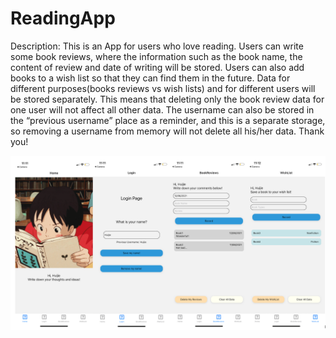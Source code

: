 # ReadingApp

Description:
This is an App for users who love reading. 
Users can write some book reviews, where the information such as the book name, the content of review and date of writing will be stored. Users can also add books to a wish list so that they can find them in the future. Data for different purposes(books reviews vs wish lists) and for different users will be stored separately. This means that deleting only the book review data for one user will not affect all other data. The username can also be stored in the “previous username” place as a reminder, and this is a separate storage, so removing a username from memory will not delete all his/her data. Thank you!

![alt text](https://github.com/metaphor987/Huijie_153a_CPA1/blob/main/Screen%20Shot%202022-01-26%20at%2012.38.05%20PM.png)
